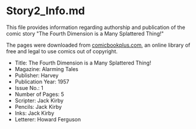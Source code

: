 # Story2_Info.md

This file provides information regarding authorship and publication of the comic story "The Fourth Dimension is a Many Splattered Thing!"

The pages were downloaded from [comicbookplus.com](https://comicbookplus.com/), an online library of free and legal to use comics out of copyright. 

* Title: The Fourth Dimension is a Many Splattered Thing!
* Magazine: Alarming Tales
* Publisher: Harvey
* Publication Year: 1957
* Issue No.: 1
* Number of Pages: 5
* Scripter: Jack Kirby
* Pencils: Jack Kirby
* Inks: Jack Kirby
* Letterer: Howard Ferguson

